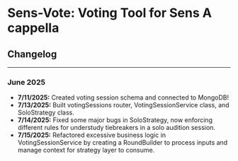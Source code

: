 # Sens-Vote: Voting Tool for Sens A cappella

## Changelog

---

### June 2025
- **7/11/2025:** Created voting session schema and connected to MongoDB!
- **7/13/2025:** Built votingSessions router, VotingSessionService class, and SoloStrategy class.
- **7/14/2025:** Fixed some major bugs in SoloStrategy, now enforcing different rules for understudy tiebreakers in a solo audition session.
- **7/15/2025:** Refactored excessive business logic in VotingSessionService by creating a RoundBuilder to process inputs and manage context for strategy layer to consume.
